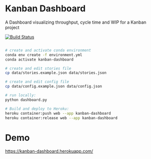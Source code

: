 # Kanban Dashboard

A Dashboard visualizing throughput, cycle time and WIP for a Kanban project

[![Build Status](https://app.travis-ci.com/ingoweiss/kanban-dashboard.svg?branch=master)](https://app.travis-ci.com/ingoweiss/kanban-dashboard)

```bash

# create and activate conda environment
conda env create -f environment.yml
conda activate kanban-dashboard

# create and edit stories file
cp data/stories.example.json data/stories.json

# create and edit config file
cp data/config.example.json data/config.json

# run locally:
python dashboard.py

# Build and deploy to Heroku:
heroku container:push web --app kanban-dashboard
heroku container:release web --app kanban-dashboard
```

# Demo
https://kanban-dashboard.herokuapp.com/